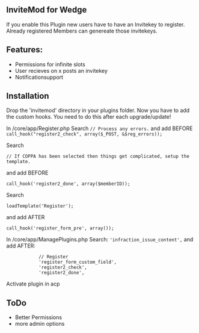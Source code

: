 InviteMod for Wedge
-------------------

If you enable this Plugin new users have to have an Invitekey to register. Already registered
Members can genereate those invitekeys. 


Features:
---------
 - Permissions for infinite slots
 - User recieves on x posts an invitekey
 - Notificationsupport


Installation
------------

Drop the 'invitemod' directory in your plugins folder.
Now you have to add the custom hooks. You need to do this after each upgrade/update!

In /core/app/Register.php
Search ``// Process any errors.``
and add BEFORE
 ``call_hook("register2_check", array($_POST, &$reg_errors));``

Search 
````
// If COPPA has been selected then things get complicated, setup the template.
````
 and add BEFORE
````
call_hook('register2_done', array($memberID));
````

Search 
````
loadTemplate('Register');
````
and add AFTER
````
call_hook('register_form_pre', array());
````



In /core/app/ManagePlugins.php
Search:
``'infraction_issue_content',``
and add AFTER:
````
			// Register
			'register_form_custom_field',
			'register2_check',
			'register2_done',
````

Activate plugin in acp

ToDo
----

- Better Permissions
- more admin options


